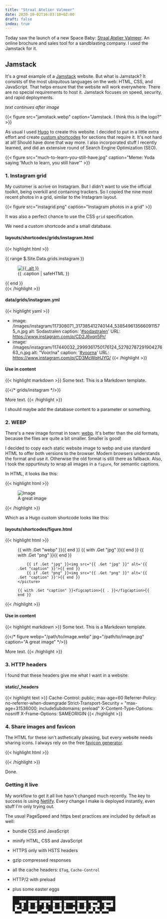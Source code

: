 ```yaml
---
title: "Straal Atelier Valmeer"
date: 2020-10-02T16:03:10+02:00
draft: false
index: true
---
```

Today saw the launch of a new Space Baby: [Straal Atelier Valmeer](https://www.straalatelier.com). An online brochure and sales tool for a sandblasting company. I used the Jamstack for it.

<!--more-->

## Jamstack

It's a great example of a [Jamstack](https://www.jamstack.org) website. But what is Jamstack? It consists of the most ubiquitous languages on the web: HTML, CSS, and JavaScript. That helps ensure that the website will work everywhere. There are no special requirements to host it. Jamstack focuses on speed, security, and rapid deployments.

_text continues after image_

{{< figure src="jamstack.webp" caption="Jamstack. I think this is the logo?" >}}

As usual I used [Hugo](https://gohugo.io) to create this website. I decided to put in a little extra effort and create [custom shortcodes](https://gohugo.io/templates/shortcode-templates/) for sections that require it. It's not hard at all! Should have done that way more. I also incorporated stuff I recently learned, and did an extensive round of Search Engine Optimization (SEO).

{{< figure src="much-to-learn-you-still-have.jpg" caption="Meme: Yoda saying 'Much to learn, you still have'" >}}

### 1. Instagram grid

My customer is acrive on Instagram. But I didn't want to use the official toolkit, being overkill and containing trackers. So I copied the nine most recent photos in a grid, similar to the Instagram layout.

{{< figure src="instagrid.png" caption="Instagram photos in a grid" >}}

It was also a perfect chance to use the CSS `grid` specification.

We need a custom shortcode and a small database.

#### layouts/shortcodes/grids/instagram.html

{{< highlight html >}}
<section class="grid">
  {{ range $.Site.Data.grids.instagram }}
  <figure>
    <a rel="nofollow" href="{{ .URL }}"><img loading="lazy" src="{{ .image }}" alt="{{ .alt }} "></a>
    <figcaption>{{ .caption | safeHTML }}</figcaption>
  </figure>
  {{ end }}
</section>{{< /highlight >}}

#### data/grids/instagram.yml

{{< highlight yaml >}}
- image: /images/instagram/117308071_317385412740144_5385496135660911575_n.jpg
  alt: Sodastralen
  caption: '<a rel="nofollow" href="https://www.instagram.com/explore/tags/sodastralen/">#sodastralen</a>'
  URL: https://www.instagram.com/p/CD2J6vqn5Pr/
- image: /images/instagram/117440032_2999361750176124_5278278729190427663_n.jpg
  alt: "Voor/na"
  caption: '<a rel="nofollow" href="https://www.instagram.com/explore/tags/voorna/">#voorna</a>'
  URL: https://www.instagram.com/p/CD3McWqHJYG/
{{< /highlight >}}

#### Use in content

{{< highlight markdown >}}
Some text. This is a Markdown template.

{{</* grids/instagram */>}}

More text.
{{< /highlight >}}

I should maybe add the database content to a parameter or something.

### 2. WEBP

There's a new image format in town: [webp](https://developers.google.com/speed/webp). It's better than the old formats, because the files are quite a bit smaller. Smaller is good!

I decided to copy each static website image to webp and use standard HTML to offer both versions to the browser. Modern browsers understands the format and use it. Otherwise the old format is still there as fallback. Also, I took the oppurtinuty to wrap all images in a `figure`, for semantic captions.

In HTML, it looks ilke this:

{{< highlight html >}}
<figure>
  <picture>
    <source type="image/webp" srcset="/path/to/image.webp">
    <source type="image/jpeg" srcset="/path/to/image.jpg">
    <img src="/path/to/image.jpg" alt="Image">
  </picture>

  <figcaption>A great image</figcaption>
</figure>
{{< /highlight >}}

Which as a Hugo custom shortcode looks like this:

#### layouts/shortcodes/figure.html

{{< highlight html >}}
<figure>
    <picture>
        {{ with .Get "webp" }}<source type="image/webp" srcset="{{ . }}">{{ end }}
        {{ with .Get "jpg" }}<source type="image/jpg" srcset="{{ . }}">{{ end }}
        {{ with .Get "png" }}<source type="image/png" srcset="{{ . }}">{{ end }}

        {{ if .Get "jpg" }}<img src="{{ .Get "jpg" }}" alt='{{ .Get "caption" }}'>{{ end }}
        {{ if .Get "png" }}<img src="{{ .Get "png" }}" alt='{{ .Get "caption" }}'>{{ end }}
    </picture>
    
    {{ with .Get "caption" }}<figcaption>{{ . }}</figcaption>{{ end }}
</figure>
{{< /highlight >}}

#### Use in content

{{< highlight markdown >}}
Some text. This is a Markdown template.

{{</* figure webp="/path/to/image.webp" jpg="/path/to/image.jpg" caption="A great image" */>}}

More text.
{{< /highlight >}}

### 3. HTTP headers

I found that these headers give me what I want in a website:

#### static/_headers

{{< highlight text >}}
Cache-Control: public; max-age=60
Referrer-Policy: no-referrer-when-downgrade
Strict-Transport-Security = "max-age=31536000; includeSubdomains; preload"
X-Content-Type-Options: nosniff
X-Frame-Options: SAMEORIGIN
{{< /highlight >}}

### 4. Share images and favicon

The HTML for these isn't asthetically pleasing, but every website needs sharing icons. I always rely on the free [favicon generator](https://realfavicongenerator.net/). 

{{< highlight html >}}
<link rel="apple-touch-icon" sizes="180x180" href="/apple-touch-icon.png">
<link rel="icon" type="image/png" sizes="32x32" href="/favicon-32x32.png">
<link rel="icon" type="image/png" sizes="16x16" href="/favicon-16x16.png">
<link rel="manifest" href="/site.webmanifest">
<meta name="msapplication-TileColor" content="#b91d47">
<meta name="theme-color" content="#bebcaf">
{{< /highlight >}}

Done.

### Getting it live

My workflow to get it all live hasn't changed much recently. The key to success is using [Netlify](https://www.netlify.com). Every change I make is deployed instantly, even stuff I'm only trying out.

The usual PageSpeed and https best practices are included by default as well:

* bundle CSS and JavaScript
* minify HTML, CSS and JavaScript
* HTTPS only with HSTS headers
* gzip compressed responses
* all the cache headers: `ETag`, `Cache-Control`
* HTTP/2 with preload
* plus some easter eggs

      ██████████████████████████████████████████████
      ███▄─▄█─▄▄─█─▄─▄─█─▄▄─█─▄▄▄─█─▄▄─█▄─▄▄▀█▄─▄▄─█
      █─▄█─██─██─███─███─██─█─███▀█─██─██─▄─▄██─▄▄▄█
      ▀▄▄▄▀▀▀▄▄▄▄▀▀▄▄▄▀▀▄▄▄▄▀▄▄▄▄▄▀▄▄▄▄▀▄▄▀▄▄▀▄▄▄▀▀▀
